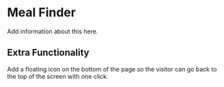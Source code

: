 # Meal Finder
Add information about this here.


## Extra Functionality
Add a floating icon on the bottom of the page so the visitor can go back to the top of the screen with one click.